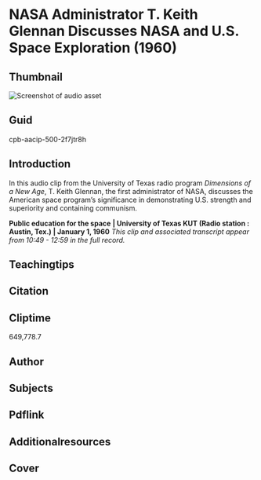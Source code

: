 # NASA Administrator T. Keith Glennan Discusses NASA and U.S. Space Exploration (1960)


## Thumbnail

![Screenshot of audio asset](https://s3.amazonaws.com/americanarchive.org/primary_source_sets/audio-digitized.jpg "Screenshot audio asset")


## Guid
cpb-aacip-500-2f7jtr8h

## Introduction

In this audio clip from the University of Texas radio program _Dimensions of a New Age_, T. Keith Glennan, the first administrator of NASA, discusses the American space program’s significance in demonstrating U.S. strength and superiority and containing communism. 


<b>Public education for the space</b>
<b>| University of Texas KUT (Radio station : Austin, Tex.) | January 1, 1960</b>
<i>This clip and associated transcript appear from 10:49 - 12:59 in the full record.</i>

## Teachingtips

## Citation

## Cliptime

649,778.7

## Author
## Subjects
## Pdflink
## Additionalresources
## Cover
